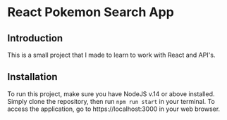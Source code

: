 # React Pokemon Search App

## Introduction
This is a small project that I made to learn to work with React and API's.

## Installation 
To run this project, make sure you have NodeJS v.14 or above installed.
Simply clone the repository, then run `npm run start` in your terminal.
To access the application, go to https://localhost:3000 in your web browser.